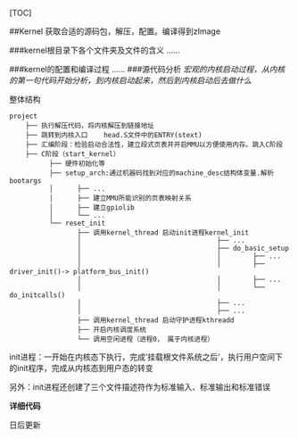 
[TOC]

##Kernel
获取合适的源码包，解压，配置。编译得到zImage

###kernel根目录下各个文件夹及文件的含义
......

###kernel的配置和编译过程
......
###源代码分析
_宏观的内核启动过程，从内核的第一句代码开始分析，到内核启动起来，然后到内核启动后去做什么_

整体结构

    project
        ├── 执行解压代码，将内核解压到链接地址
        ├── 跳转到内核入口    head.S文件中的ENTRY(stext)
        ├── 汇编阶段：检验启动合法性，建立段式页表并开启MMU以方便使用内存。跳入C阶段
        ├── C阶段（start_kernel）                                                      
              ├── 硬件初始化等
              ├── setup_arch:通过机器码找到对应的machine_desc结构体变量.解析bootargs
              │      ├── ...
              │      ├── 建立MMU所能识别的页表映射关系
              │      ├── 建立gpiolib
              │      └── ...
              └── reset_init
                     ├── 调用kernel_thread 启动init进程kernel_init
                     │                                  ├── ...
                     │                                  ├── do_basic_setup
                     │                                  │        ├── ...
                     │                                  │        ├── driver_init()-> platform_bus_init()
                     │                                  │        ├── ...
                     │                                  │        └── do_initcalls()
                     │                                  ├── ...
                     │                                  ├── ...
                     ├── 调用kernel_thread 启动守护进程kthreadd
                     ├── 开启内核调度系统
                     └── 调用空闲进程（进程0， 属于内核进程）

init进程：一开始在内核态下执行，完成'挂载根文件系统之后'，执行用户空间下的init程序，完成从内核态到用户态的转变

另外：init进程还创建了三个文件描述符作为标准输入、标准输出和标准错误

**详细代码**

日后更新


      



